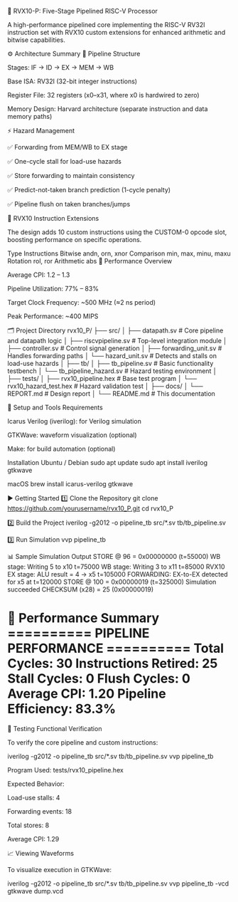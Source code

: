 🧠 RVX10-P: Five-Stage Pipelined RISC-V Processor

A high-performance pipelined core implementing the RISC-V RV32I instruction set with RVX10 custom extensions for enhanced arithmetic and bitwise capabilities.

⚙️ Architecture Summary
🧩 Pipeline Structure

Stages: IF → ID → EX → MEM → WB

Base ISA: RV32I (32-bit integer instructions)

Register File: 32 registers (x0–x31, where x0 is hardwired to zero)

Memory Design: Harvard architecture (separate instruction and data memory paths)

⚡ Hazard Management

✅ Forwarding from MEM/WB to EX stage

✅ One-cycle stall for load-use hazards

✅ Store forwarding to maintain consistency

✅ Predict-not-taken branch prediction (1-cycle penalty)

✅ Pipeline flush on taken branches/jumps

🧮 RVX10 Instruction Extensions

The design adds 10 custom instructions using the CUSTOM-0 opcode slot, boosting performance on specific operations.

Type	Instructions
Bitwise	andn, orn, xnor
Comparison	min, max, minu, maxu
Rotation	rol, ror
Arithmetic	abs
🚀 Performance Overview

Average CPI: 1.2 – 1.3

Pipeline Utilization: 77% – 83%

Target Clock Frequency: ~500 MHz (≈2 ns period)

Peak Performance: ~400 MIPS

🗂️ Project Directory
rvx10_P/
├── src/
│   ├── datapath.sv              # Core pipeline and datapath logic
│   ├── riscvpipeline.sv         # Top-level integration module
│   ├── controller.sv            # Control signal generation
│   ├── forwarding_unit.sv       # Handles forwarding paths
│   └── hazard_unit.sv           # Detects and stalls on load-use hazards
│
├── tb/
│   ├── tb_pipeline.sv           # Basic functionality testbench
│   └── tb_pipeline_hazard.sv    # Hazard testing environment
│
├── tests/
│   ├── rvx10_pipeline.hex       # Base test program
│   └── rvx10_hazard_test.hex    # Hazard validation test
│
├── docs/
│   └── REPORT.md                # Design report
│
└── README.md                    # This documentation

🔧 Setup and Tools
Requirements

Icarus Verilog (iverilog): for Verilog simulation

GTKWave: waveform visualization (optional)

Make: for build automation (optional)

Installation
Ubuntu / Debian
sudo apt update
sudo apt install iverilog gtkwave

macOS
brew install icarus-verilog gtkwave

▶️ Getting Started
1️⃣ Clone the Repository
git clone https://github.com/yourusername/rvx10_P.git
cd rvx10_P

2️⃣ Build the Project
iverilog -g2012 -o pipeline_tb src/*.sv tb/tb_pipeline.sv

3️⃣ Run Simulation
vvp pipeline_tb

📊 Sample Simulation Output
STORE @ 96 = 0x00000000 (t=55000)
WB stage: Writing 5 to x10  t=75000
WB stage: Writing 3 to x11  t=85000
RVX10 EX stage: ALU result = 4 -> x5  t=105000
FORWARDING: EX-to-EX detected for x5 at t=120000
STORE @ 100 = 0x00000019 (t=325000)
Simulation succeeded
CHECKSUM (x28) = 25 (0x00000019)

🔹 Performance Summary
========== PIPELINE PERFORMANCE ==========
Total Cycles:         30
Instructions Retired: 25
Stall Cycles:         0
Flush Cycles:         0
Average CPI:          1.20
Pipeline Efficiency:  83.3%
==========================================

🧪 Testing
Functional Verification

To verify the core pipeline and custom instructions:

iverilog -g2012 -o pipeline_tb src/*.sv tb/tb_pipeline.sv
vvp pipeline_tb


Program Used: tests/rvx10_pipeline.hex

Expected Behavior:

Load-use stalls: 4

Forwarding events: 18

Total stores: 8

Average CPI: 1.29

📈 Viewing Waveforms

To visualize execution in GTKWave:

iverilog -g2012 -o pipeline_tb src/*.sv tb/tb_pipeline.sv
vvp pipeline_tb -vcd
gtkwave dump.vcd
